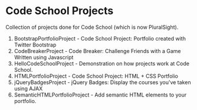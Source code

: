 
# Code School Projects

Collection of projects done for Code School (which is now PluralSight).

1. BootstrapPortfolioProject - Code School Project: Portfolio created with Twitter Bootstrap
2. CodeBreakerProject - Code Breaker: Challenge Friends with a Game Written using Javascript
3. HelloCodeSchoolProject - Demonstration on how projects work at Code School.
4. HTMLPortfolioProject - Code School Project: HTML + CSS Portfolio        
5. jQueryBadgesProject - jQuery Badges: Display the courses you've taken using AJAX
6. SemanticHTMLPortfolioProject - Add semantic HTML elements to your portfolio.
